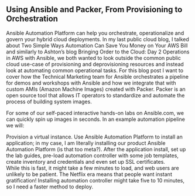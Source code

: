 ## Using Ansible and Packer, From Provisioning to Orchestration

Ansible Automation Platform can help you orchestrate, operationalize and govern your hybrid cloud deployments.  In my last public cloud blog, I talked about Two Simple Ways Automation Can Save You Money on Your AWS Bill and similarly to Ashton’s blog Bringing Order to the Cloud: Day 2 Operations in AWS with Ansible, we both wanted to look outside the common public cloud use-case of provisioning and deprovisioning resources and instead look at automating common operational tasks.  For this blog post I want to cover how the Technical Marketing team for Ansible orchestrates a pipeline for demos and workshops with Ansible and how we integrate that with custom AMIs (Amazon Machine Images) created with Packer.  Packer is an open source tool that allows IT operators to standardize and automate the process of building system images.

For some of our self-paced interactive hands-on labs on Ansible.com, we can quickly spin up images in seconds.  In an example automation pipeline we will:

Provision a virtual instance.
Use Ansible Automation Platform to install an application; in my case, I am literally installing our product Ansible Automation Platform (is that too meta?).
After the application install, set up the lab guides, pre-load automation controller with some job templates, create inventory and credentials and even set up SSL certificates.  
While this is fast, it might take a few minutes to load, and web users are unlikely to be patient.  The Netflix era means that people want instant gratification!  Installing automation controller might take five to 10 minutes, so I need a faster method to deploy.
